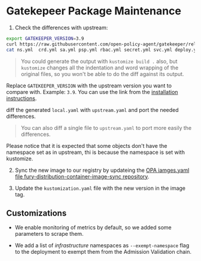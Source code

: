 # Gatekepeer Package Maintenance

1. Check the differences with upstream:

```bash
export GATEKEEPER_VERSION=3.9
curl https://raw.githubusercontent.com/open-policy-agent/gatekeeper/release-${GATEKEEPER_VERSION}/deploy/gatekeeper.yaml -o upstream.yaml
cat ns.yml  crd.yml sa.yml psp.yml rbac.yml secret.yml svc.yml deploy.yml pdb.yml mwh.yml vwh.yml > local.yml 
```

> You could generate the output with `kustomize build .` also, but `kustomize` changes all the indentation and word wrapping of the original files, so you won't be able to do the diff against its output.

Replace `GATEKEEPER_VERSION` with the upstream version you want to compare with. Example: `3.9`.
You can use the link from the [installation instructions](https://open-policy-agent.github.io/gatekeeper/website/docs/install#deploying-a-release-using-prebuilt-image).

diff the generated `local.yaml` with `upstream.yaml` and port the needed differences.

> You can also diff a single file to `upstream.yaml` to port more easily the differences.

Please notice that it is expected that some objects don't have the namespace set as in upstream, thi is because the namespace is set with kustomize.

2. Sync the new image to our registry by updateing the [OPA iamges.yaml file fury-distribution-container-image-sync repository](https://github.com/sighupio/fury-distribution-container-image-sync/blob/main/modules/opa/images.yml).

3. Update the `kustomization.yaml` file with the new version in the image tag.

## Customizations

- We enable monitoring of metrics by default, so we added some parameters to scrape them.

- We add a list of _infrastructure_ namespaces as `--exempt-namespace` flag to the deployment to exempt them from the Admission Validation chain.
